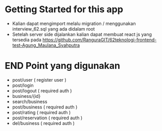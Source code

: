# Getting Started for this app
- Kalian dapat mengimport melalu migration / menggunakan interview_62.sql yang ada didalam root
- Setelah server side dijalankan kalian dapat membuat react js yang tersedia pada https://github.com/RanguraGIT/62teknologi-frontend-test-Agung_Maulana_Syahputra

# END Point yang digunakan
- post/user ( register user )
- post/login
- post/logout ( required auth )
- business/{id}
- search/business
- post/business ( required auth )
- post/rating ( required auth )
- post/reservation ( required auth )
- del/business ( required auth )
